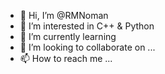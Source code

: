 - 👋 Hi, I’m @RMNoman
- 👀 I’m interested in C++ & Python
- 🌱 I’m currently learning
- 💞️ I’m looking to collaborate on ...
- 📫 How to reach me ...

<!---
RMNoman/RMNoman is a ✨ special ✨ repository because its `README.md` (this file) appears on your GitHub profile.
You can click the Preview link to take a look at your changes.
--->
